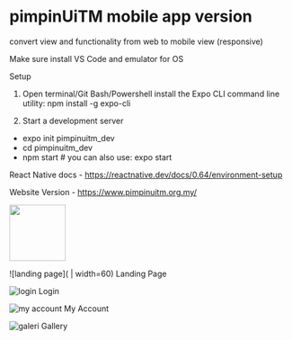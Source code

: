 # pimpinUiTM mobile app version
convert view and functionality from web to mobile view (responsive)

Make sure install VS Code and emulator for OS

Setup
1. Open terminal/Git Bash/Powershell
install the Expo CLI command line utility:
npm install -g expo-cli

2. Start a development server
- expo init pimpinuitm_dev
- cd pimpinuitm_dev
- npm start # you can also use: expo start

React Native docs - https://reactnative.dev/docs/0.64/environment-setup

Website Version - https://www.pimpinuitm.org.my/

<img src="https://user-images.githubusercontent.com/86862536/218356879-7e51a49d-3f75-4a24-b81e-aed2d7e30c8a.png" width="100" height="100">

![landing page]( | width=60)
Landing Page

![login](https://user-images.githubusercontent.com/86862536/218356872-e770f958-94f0-42e6-ae3a-a5d5d92feeec.png)
Login

![my account](https://user-images.githubusercontent.com/86862536/218356884-57991607-2581-4c0e-b2cb-0445127363a4.png)
My Account

![galeri](https://user-images.githubusercontent.com/86862536/218356888-99bc8fa4-1a60-4ea9-8bc6-777ba62956d7.png)
Gallery
